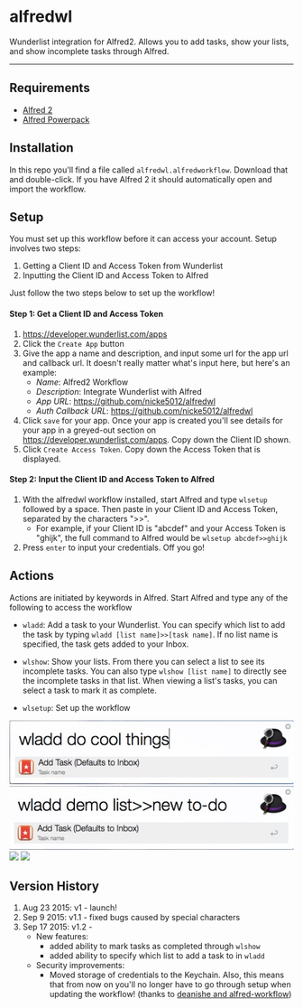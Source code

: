 # alfredwl

Wunderlist integration for Alfred2. Allows you to add tasks, show your lists, and show incomplete tasks through Alfred.

---

## Requirements
- [Alfred 2](https://www.alfredapp.com/)
- [Alfred Powerpack](https://www.alfredapp.com/powerpack/)

## Installation
In this repo you'll find a file called `alfredwl.alfredworkflow`. Download that and double-click. If you have Alfred 2 it should automatically open and import the workflow.

## Setup
You must set up this workflow before it can access your account. Setup involves two steps:
1. Getting a Client ID and Access Token from Wunderlist
2. Inputting the Client ID and Access Token to Alfred

Just follow the two steps below to set up the workflow!

#### Step 1: Get a Client ID and Access Token
1. https://developer.wunderlist.com/apps
2. Click the `Create App` button
3. Give the app a name and description, and input some url for the app url and callback url. It doesn't really matter what's input here, but here's an example:
    - *Name*: Alfred2 Workflow
    - *Description*: Integrate Wunderlist with Alfred
    - *App URL*: https://github.com/nicke5012/alfredwl
    - *Auth Callback URL*: https://github.com/nicke5012/alfredwl
4. Click `save` for your app. Once your app is created you'll see details for your app in a greyed-out section on https://developer.wunderlist.com/apps. Copy down the Client ID shown.
5. Click `Create Access Token`. Copy down the Access Token that is displayed.

#### Step 2: Input the Client ID and Access Token to Alfred
1. With the alfredwl workflow installed, start Alfred and type `wlsetup` followed by a space. Then paste in your Client ID and Access Token, separated by the characters ">>".
    - For example, if your Client ID is "abcdef" and your Access Token is "ghijk", the full command to Alfred would be `wlsetup abcdef>>ghijk`
2. Press `enter` to input your credentials. Off you go!


## Actions
Actions are initiated by keywords in Alfred. Start Alfred and type any of the following to access the workflow

- `wladd`: Add a task to your Wunderlist. You can specify which list to add the task by typing `wladd [list name]>>[task name]`. If no list name is specified, the task gets added to your Inbox.

- `wlshow`: Show your lists. From there you can select a list to see its incomplete tasks. You can also type `wlshow [list name]` to directly see the incomplete tasks in that list. When viewing a list's tasks, you can select a task to mark it as complete.
- `wlsetup`: Set up the workflow

![](/screenshots/wladd.jpg)
![](/screenshots/wladd-2.jpg)
![](/screenshots/wlshow.jpg)
![](/screenshots/wlshow-demo-list.jpg)

## Version History
1. Aug 23 2015: v1 - launch!
2. Sep 9 2015: v1.1 - fixed bugs caused by special characters
3. Sep 17 2015: v1.2 - 
    - New features:
      - added ability to mark tasks as completed through `wlshow`
      - added ability to specify which list to add a task to in `wladd`
    - Security improvements:
      - Moved storage of credentials to the Keychain. Also, this means that from now on you'll no longer have to go through setup when updating the workflow! (thanks to [deanishe and alfred-workflow](https://github.com/deanishe/alfred-workflow))